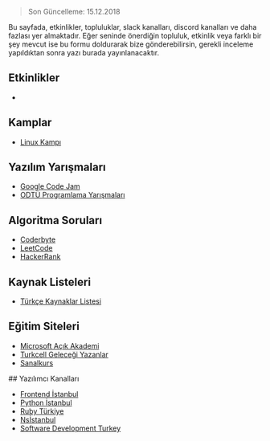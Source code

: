 > Son Güncelleme: 15.12.2018

Bu sayfada, etkinlikler, topluluklar, slack kanalları, discord kanalları ve daha fazlası yer almaktadır. Eğer seninde önerdiğin topluluk, etkinlik veya farklı bir şey mevcut ise bu formu doldurarak bize gönderebilirsin, gerekli inceleme yapıldıktan sonra yazı burada yayınlanacaktır.

## Etkinlikler

*

## Kamplar

* [Linux Kampı](https://kamp.linux.org.tr/)

## Yazılım Yarışmaları

* [Google Code Jam](https://codingcompetitions.withgoogle.com/codejam)
* [ODTÜ Programlama Yarışmaları](https://yarisma.cclub.metu.edu.tr)

## Algoritma Soruları

* [Coderbyte](https://www.coderbyte.com)
* [LeetCode](https://leetcode.com)
* [HackerRank](https://www.hackerrank.com)

## Kaynak Listeleri

* [Türkçe Kaynaklar Listesi](https://github.com/fatihacet/turkcekaynaklar-com)

## Eğitim Siteleri

* [Microsoft Açık Akademi](https://www.acikakademi.com/portal/egitimler/)
* [Turkcell Geleceği Yazanlar](https://api.turkcell.com.tr)
* [Sanalkurs](http://sanalkurs.net)

## Yazılımcı Kanalları

* [Frontend İstanbul](https://docs.google.com/forms/d/e/1FAIpQLSemvIM53fHUArUtZdq_-klRpi2MuNHPwm7t-UIMnOuuFHorKg/viewform?c=0&w=1)
* [Python İstanbul](https://pyistanbul.herokuapp.com)
* [Ruby Türkiye](https://rubytr.slack.com)
* [Nsİstanbul](http://www.nsistanbul.com)
* [Software Development Turkey](https://discord.gg/CAqXrFe)
